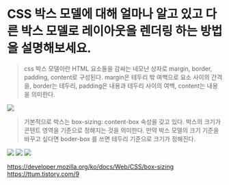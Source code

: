 # CSS 박스 모델에 대해 얼마나 알고 있고 다른 박스 모델로 레이아웃을 렌더링 하는 방법을 설명해보세요.

> css 박스 모델이란 HTML 요소들을 감싸는 네모난 상자로 margin, border, padding, content로 구성된다.
> margin은 테두리 밖 여백으로 요소 사이의 간격을, border는 테두리, padding은 내용과 테두리 사이의 여백, content는 내용을 의미한다.

<img src="https://user-images.githubusercontent.com/69666944/165012592-f093f080-d297-4b9c-a3d9-5ae72287c208.png">

> 기본적으로 박스는 box-sizing: content-box 속성을 갖고 있다.
> 박스의 크기가 콘텐트 영역을 기준으로 정해지는 것을 의미한다.
> 만약 박스 모델의 크기 기준을 바꾸고 싶다면 boder-box 를 쓰면 테두리 기준으로 크기가 정해진다.

<img src="https://user-images.githubusercontent.com/69666944/165012596-794269e6-1188-4077-9e36-2ae5b3416261.png">

<img src="https://user-images.githubusercontent.com/69666944/165012600-c01414ef-9924-4941-ae93-6cccf72b8db3.png">

<img src="https://user-images.githubusercontent.com/69666944/165012605-2fa67056-5e40-42e2-885f-fc66ebc3f868.png">

https://developer.mozilla.org/ko/docs/Web/CSS/box-sizing
https://ttum.tistory.com/9
